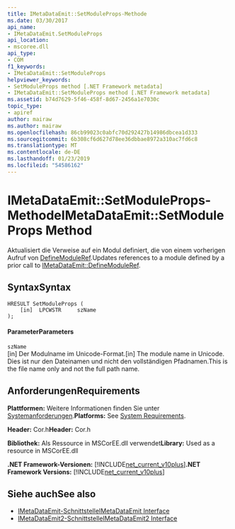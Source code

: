```yaml
---
title: IMetaDataEmit::SetModuleProps-Methode
ms.date: 03/30/2017
api_name:
- IMetaDataEmit.SetModuleProps
api_location:
- mscoree.dll
api_type:
- COM
f1_keywords:
- IMetaDataEmit::SetModuleProps
helpviewer_keywords:
- SetModuleProps method [.NET Framework metadata]
- IMetaDataEmit::SetModuleProps method [.NET Framework metadata]
ms.assetid: b74d7629-5f46-458f-8d67-2456a1e7030c
topic_type:
- apiref
author: mairaw
ms.author: mairaw
ms.openlocfilehash: 86cb99023c0abfc70d292427b14986dbcea1d333
ms.sourcegitcommit: 6b308cf6d627d78ee36dbbae8972a310ac7fd6c8
ms.translationtype: MT
ms.contentlocale: de-DE
ms.lasthandoff: 01/23/2019
ms.locfileid: "54586162"
---
```

# <a name="imetadataemitsetmoduleprops-method"></a><span data-ttu-id="e56bd-102">IMetaDataEmit::SetModuleProps-Methode</span><span class="sxs-lookup"><span data-stu-id="e56bd-102">IMetaDataEmit::SetModuleProps Method</span></span>
<span data-ttu-id="e56bd-103">Aktualisiert die Verweise auf ein Modul definiert, die von einem vorherigen Aufruf von [DefineModuleRef](../../../../docs/framework/unmanaged-api/metadata/imetadataemit-definemoduleref-method.md).</span><span class="sxs-lookup"><span data-stu-id="e56bd-103">Updates references to a module defined by a prior call to [IMetaDataEmit::DefineModuleRef](../../../../docs/framework/unmanaged-api/metadata/imetadataemit-definemoduleref-method.md).</span></span>  
  
## <a name="syntax"></a><span data-ttu-id="e56bd-104">Syntax</span><span class="sxs-lookup"><span data-stu-id="e56bd-104">Syntax</span></span>  
  
```  
HRESULT SetModuleProps (   
    [in]  LPCWSTR     szName  
);  
```  
  
#### <a name="parameters"></a><span data-ttu-id="e56bd-105">Parameter</span><span class="sxs-lookup"><span data-stu-id="e56bd-105">Parameters</span></span>  
 `szName`  
 <span data-ttu-id="e56bd-106">[in] Der Modulname im Unicode-Format.</span><span class="sxs-lookup"><span data-stu-id="e56bd-106">[in] The module name in Unicode.</span></span> <span data-ttu-id="e56bd-107">Dies ist nur den Dateinamen und nicht den vollständigen Pfadnamen.</span><span class="sxs-lookup"><span data-stu-id="e56bd-107">This is the file name only and not the full path name.</span></span>  
  
## <a name="requirements"></a><span data-ttu-id="e56bd-108">Anforderungen</span><span class="sxs-lookup"><span data-stu-id="e56bd-108">Requirements</span></span>  
 <span data-ttu-id="e56bd-109">**Plattformen:** Weitere Informationen finden Sie unter [Systemanforderungen](../../../../docs/framework/get-started/system-requirements.md).</span><span class="sxs-lookup"><span data-stu-id="e56bd-109">**Platforms:** See [System Requirements](../../../../docs/framework/get-started/system-requirements.md).</span></span>  
  
 <span data-ttu-id="e56bd-110">**Header:** Cor.h</span><span class="sxs-lookup"><span data-stu-id="e56bd-110">**Header:** Cor.h</span></span>  
  
 <span data-ttu-id="e56bd-111">**Bibliothek:** Als Ressource in MSCorEE.dll verwendet</span><span class="sxs-lookup"><span data-stu-id="e56bd-111">**Library:** Used as a resource in MSCorEE.dll</span></span>  
  
 <span data-ttu-id="e56bd-112">**.NET Framework-Versionen:** [!INCLUDE[net_current_v10plus](../../../../includes/net-current-v10plus-md.md)]</span><span class="sxs-lookup"><span data-stu-id="e56bd-112">**.NET Framework Versions:** [!INCLUDE[net_current_v10plus](../../../../includes/net-current-v10plus-md.md)]</span></span>  
  
## <a name="see-also"></a><span data-ttu-id="e56bd-113">Siehe auch</span><span class="sxs-lookup"><span data-stu-id="e56bd-113">See also</span></span>
- [<span data-ttu-id="e56bd-114">IMetaDataEmit-Schnittstelle</span><span class="sxs-lookup"><span data-stu-id="e56bd-114">IMetaDataEmit Interface</span></span>](../../../../docs/framework/unmanaged-api/metadata/imetadataemit-interface.md)
- [<span data-ttu-id="e56bd-115">IMetaDataEmit2-Schnittstelle</span><span class="sxs-lookup"><span data-stu-id="e56bd-115">IMetaDataEmit2 Interface</span></span>](../../../../docs/framework/unmanaged-api/metadata/imetadataemit2-interface.md)
